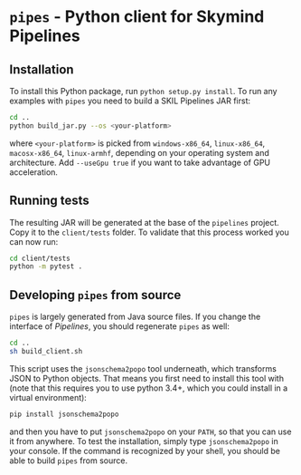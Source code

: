 # `pipes` - Python client for Skymind Pipelines

## Installation

To install this Python package, run `python setup.py install`. To run any examples with
`pipes` you need to build a SKIL Pipelines JAR first:

```bash
cd ..
python build_jar.py --os <your-platform>
```

where `<your-platform>` is picked from `windows-x86_64`, `linux-x86_64`,
`macosx-x86_64`, `linux-armhf`, depending on your operating system
and architecture. 
Add `--useGpu true` if you want to take advantage of GPU acceleration.

## Running tests

The resulting JAR will be generated at the base of the `pipelines` project. 
Copy it to the `client/tests` folder. To validate that this process worked 
you can now run:

```bash
cd client/tests
python -m pytest .
```

## Developing `pipes` from source

`pipes` is largely generated from Java source files. If you change the interface of
_Pipelines_, you should regenerate `pipes` as well:

```bash
cd ..
sh build_client.sh
```

This script uses the `jsonschema2popo` tool underneath, which transforms JSON to Python objects.
That means you first need to install this tool with (note that this requires you to use python 3.4+, 
which you could install in a virtual environment):

```bash
pip install jsonschema2popo
```

and then you have to put `jsonschema2popo` on your `PATH`, so that you can use it from anywhere. To test
the installation, simply type `jsonschema2popo` in your console. If the command is recognized
by your shell, you should be able to build `pipes` from source.
